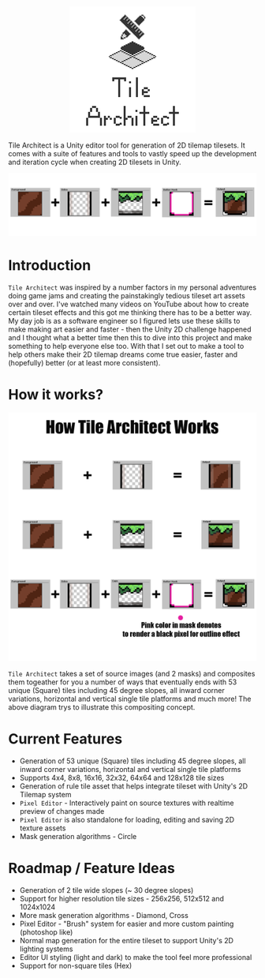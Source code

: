 <p align="center">
    <img src="./Logo.png" alt="Logo" />
</p>
Tile Architect is a Unity editor tool for generation of 2D tilemap tilesets. It comes with a suite of features and tools to vastly speed up the development and iteration cycle when creating 2D tilesets in Unity.


<p align="center">
    <img src="./Banner.png" alt="Banner" />
</p>

# Introduction
`Tile Architect` was inspired by a number factors in my personal adventures doing game jams and creating the painstakingly tedious tileset art assets over and over.  I've watched many videos on YouTube about how to create certain tileset effects and this got me thinking there has to be a better way.  My day job is as a software engineer so I figured lets use these skills to make making art easier and faster - then the Unity 2D challenge happened and I thought what a better time then this to dive into this project and make something to help everyone else too.  With that I set out to make a tool to help others make their 2D tilemap dreams come true easier, faster and (hopefully) better (or at least more consistent).

# How it works?

<p align="center">
    <img src="./How-It-Works.png" alt="Compositing Demo" />
</p>

`Tile Architect` takes a set of source images (and 2 masks) and composites them togeather for you a number of ways that eventually ends with 53 unique (Square) tiles including 45 degree slopes, all inward corner variations, horizontal and vertical single tile platforms and much more!  The above diagram trys to illustrate this compositing concept.

# Current Features
* Generation of 53 unique (Square) tiles including 45 degree slopes, all inward corner variations, horizontal and vertical single tile platforms
* Supports 4x4, 8x8, 16x16, 32x32, 64x64 and 128x128 tile sizes
* Generation of rule tile asset that helps integrate tileset with Unity's 2D Tilemap system
* `Pixel Editor` - Interactively paint on source textures with realtime preview of changes made
* `Pixel Editor` is also standalone for loading, editing and saving 2D texture assets
* Mask generation algorithms - Circle

# Roadmap / Feature Ideas
* Generation of 2 tile wide slopes (~ 30 degree slopes)
* Support for higher resolution tile sizes - 256x256, 512x512 and 1024x1024
* More mask generation algorithms - Diamond, Cross
* Pixel Editor - "Brush" system for easier and more custom painting (photoshop like)
* Normal map generation for the entire tileset to support Unity's 2D lighting systems
* Editor UI styling (light and dark) to make the tool feel more professional
* Support for non-square tiles (Hex)